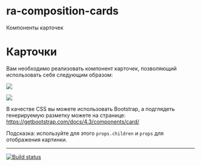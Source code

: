 # ra-composition-cards
Компоненты карточек

Карточки
===

Вам необходимо реализовать компонент карточек, позволяющий использовать себя следующим образом:

![](https://github.com/netology-code/ra16-homeworks/raw/master/composition/cards/assets/card1.png)

![](https://github.com/netology-code/ra16-homeworks/raw/master/composition/cards/assets/card2.png)

В качестве CSS вы можете использовать Bootstrap, а подглядеть генерируемую разметку можете на странице: https://getbootstrap.com/docs/4.3/components/card/

Подсказка: используйте для этого `props.children` и `props` для отображения картинки.


---
[![Build status](https://ci.appveyor.com/api/projects/status/py6255qdmrqbcoh9/branch/main?svg=true)](https://ci.appveyor.com/project/NikitaKurys62983/ra-composition-cards/branch/main)